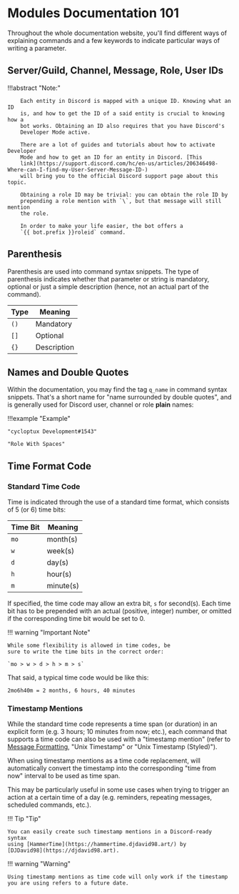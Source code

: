 Modules Documentation 101
=========================

Throughout the whole documentation website, you'll find different ways
of explaining commands and a few keywords to indicate particular ways of
writing a parameter.

Server/Guild, Channel, Message, Role, User IDs
----------------------------------------------

!!!abstract "Note:"

        Each entity in Discord is mapped with a unique ID. Knowing what an ID
        is, and how to get the ID of a said entity is crucial to knowing how a
        bot works. Obtaining an ID also requires that you have Discord's
        Developer Mode active.

        There are a lot of guides and tutorials about how to activate Developer
        Mode and how to get an ID for an entity in Discord. [This
        link](https://support.discord.com/hc/en-us/articles/206346498-Where-can-I-find-my-User-Server-Message-ID-)
        will bring you to the official Discord support page about this topic.

        Obtaining a role ID may be trivial: you can obtain the role ID by
        prepending a role mention with `\`, but that message will still mention
        the role.

        In order to make your life easier, the bot offers a
        `{{ bot.prefix }}roleid` command.

Parenthesis
-----------

Parenthesis are used into command syntax snippets. The type of
parenthesis indicates whether that parameter or string is mandatory,
optional or just a simple description (hence, not an actual part of the
command).


| Type | Meaning     |
|------|-------------|
| `()` | Mandatory   |
| `[]` | Optional    |
| `{}` | Description |

Names and Double Quotes
-----------------------

Within the documentation, you may find the tag `q_name` in command
syntax snippets. That's a short name for "name surrounded by double
quotes", and is generally used for Discord user, channel or role
**plain** names:

!!!example "Example"

    "cycloptux Development#1543"
    
    "Role With Spaces"


Time Format Code
----------------

### Standard Time Code

Time is indicated through the use of a standard time format,
which consists of 5 (or 6) time bits:

| Time Bit | Meaning   |
|----------|-----------|
| `mo`     | month(s)  |
| `w`      | week(s)   |
| `d`      | day(s)    |
| `h`      | hour(s)   |
| `m`      | minute(s) | 


If specified, the time code may allow an extra bit, `s` for second(s).
Each time bit has to be prepended with an actual (positive, integer)
number, or omitted if the corresponding time bit would be set to 0.

!!! warning "Important Note"

    While some flexibility is allowed in time codes, be
    sure to write the time bits in the correct order:
    
    `mo > w > d > h > m > s`

That said, a typical time code would be like this:

`2mo6h40m = 2 months, 6 hours, 40 minutes`

### Timestamp Mentions

While the standard time code represents a time span (or duration) in an
explicit form (e.g. 3 hours; 10 minutes from now; etc.), each command
that supports a time code can also be used with a "timestamp mention"
(refer to [Message
Formatting](https://discord.com/developers/docs/reference#message-formatting),
"Unix Timestamp" or "Unix Timestamp (Styled)").

When using timestamp mentions as a time code replacement, will
automatically convert the timestamp into the corresponding "time from
now" interval to be used as time span.

This may be particularly useful in some use cases when trying to trigger
an action at a certain time of a day (e.g. reminders, repeating
messages, scheduled commands, etc.).

!!! Tip "Tip"

    You can easily create such timestamp mentions in a Discord-ready syntax
    using [HammerTime](https://hammertime.djdavid98.art/) by
    [DJDavid98](https://djdavid98.art).

!!! warning "Warning"

    Using timestamp mentions as time code will only work if the timestamp
    you are using refers to a future date.


